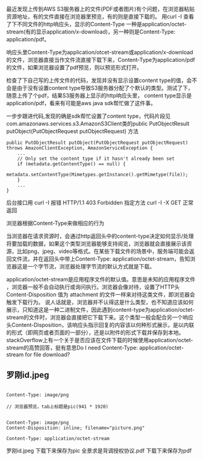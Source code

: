 

最近发现上传到AWS S3服务器上的文件(PDF或者图片)有个问题，在浏览器粘贴资源地址，有的文件直接在浏览器里预览，有的则是直接下载的。
用curl -I 查看了下不同文件的http响应头，显示的Content-Type 一种是application/octet-stream(有的显示application/x-download)，另一种则是Content-Type: application/pdf。

响应头里Content-Type为application/otcet-stream或application/x-download的文件，浏览器直接当作文件流直接下载下来，Content-Type为application/pdf的文件，如果浏览器设置了pdf预览，则以预览形式打开。


检查了下自己写的上传文件的代码，发现并没有显示设置content type的值，会不会是由于没有设置content type导致S3服务器分配了个默认的类型。测试了下，随意上传了个pdf，结果S3服务器上显示的http响应头里， content type显示是application/pdf，看来有可能是aws java sdk帮忙做了这件事。

一步步跟进代码,发现的确是sdk帮忙设置了content type，代码片段见com.amazonaws.services.s3.AmazonS3Client类的public PutObjectResult putObject(PutObjectRequest putObjectRequest) 方法

```
public PutObjectResult putObject(PutObjectRequest putObjectRequest) throws AmazonClientException, AmazonServiceException {
    ...
    // Only set the content type if it hasn't already been set
    if (metadata.getContentType() == null) {
        metadata.setContentType(Mimetypes.getInstance().getMimetype(file));
    }
    ...
}
```

后台接口用 curl -I 报错 HTTP/1.1 403 Forbidden
指定方法 curl -I -X GET 正常返回


浏览器根据Content-Type来做相应的行为


当浏览器在请求资源时，会通过http返回头中的content-type决定如何显示/处理将要加载的数据，如果这个类型浏览器能够支持阅览，浏览器就会直接展示该资源，比如png、jpeg、video等格式。在某些下载文件的场景中，服务端可能会返回文件流，并在返回头中带上Content-Type: application/octet-stream，告知浏览器这是一个字节流，浏览器处理字节流的默认方式就是下载。


application/octet-stream是应用程序文件的默认值。意思是未知的应用程序文件 ，浏览器一般不会自动执行或询问执行。浏览器会像对待，设置了HTTP头Content-Disposition 值为 attachment 的文件一样来对待这类文件，即浏览器会触发下载行为。
说人话就是，浏览器并不认得这是什么类型，也不知道应该如何展示，只知道这是一种二进制文件，因此遇到content-type为application/octet-stream的文件时，浏览器会直接把它下载下来。这个类型一般会配合另一个响应头Content-Disposition，该响应头指示回复的内容该以何种形式展示，是以内联的形式（即网页或者页面的一部分），还是以附件的形式下载并保存到本地。stackOverflow上有一个关于是否应该在文件下载的时候使用application/octet-stream的高赞回答，挺有意思Do I need Content-Type: application/octet-stream for file download?



## 罗刚id.jpeg

```

Content-Type: image/png

// 浏览器预览，tab上标题是pic(941 * 1920)

```


```

Content-Type: image/png
Content-Disposition: inline; filename="picture.png"

```




```
Content-Type: application/octet-stream
```
罗刚id.jpeg 下载下来保存为pic
全景求是背调授权协议.pdf 下载下来保存为pdf
